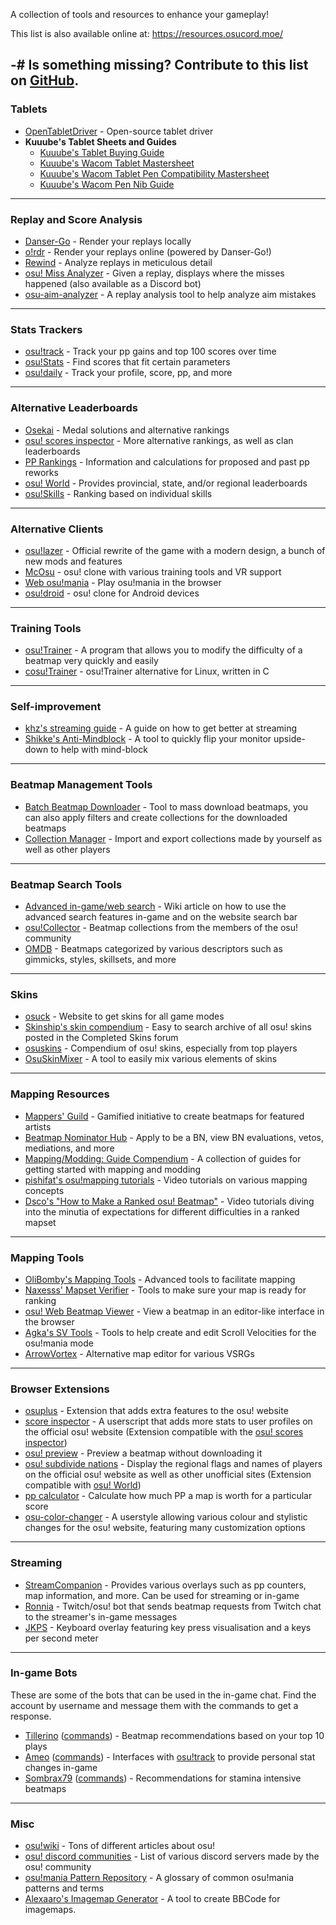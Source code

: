 A collection of tools and resources to enhance your gameplay!

This list is also available online at: https://resources.osucord.moe/

-# Is something missing? Contribute to this list on [GitHub](https://github.com/osucord/resources).
---
### Tablets
- [OpenTabletDriver](https://opentabletdriver.net/) - Open-source tablet driver
- **Kuuube's Tablet Sheets and Guides**
  - [Kuuube's Tablet Buying Guide](https://docs.google.com/spreadsheets/d/1DYVfiSpQqdpa4sWWYUALPmliOIuGyKog7B7LJJdmlhE/edit)
  - [Kuuube's Wacom Tablet Mastersheet](https://docs.google.com/spreadsheets/d/125LNzGmidy1gagwYUt12tRhrNdrWFHhWon7kxWY7iWU/edit)
  - [Kuuube's Wacom Tablet Pen Compatibility Mastersheet](https://docs.google.com/spreadsheets/d/1UAFPjGj0ThthPBvOSVVwOm08HW3qWtVoP1iFBwLMyPI/edit)
  - [Kuuube's Wacom Pen Nib Guide](https://kuuube.s-ul.eu/mSDcCpuh)
---
### Replay and Score Analysis
- [Danser-Go](https://github.com/Wieku/danser-go) - Render your replays locally
- [o!rdr](https://ordr.issou.best/) - Render your replays online (powered by Danser-Go!)
- [Rewind](https://github.com/abstrakt8/rewind) - Analyze replays in meticulous detail
- [osu! Miss Analyzer](https://github.com/ThereGoesMySanity/osuMissAnalyzer) - Given a replay, displays where the misses happened (also available as a Discord bot)
- [osu-aim-analyzer](https://github.com/rgbeing/osu-aim-analyzer) - A replay analysis tool to help analyze aim mistakes
---
### Stats Trackers
- [osu!track](https://ameobea.me/osutrack/) - Track your pp gains and top 100 scores over time
- [osu!Stats](https://osustats.ppy.sh/) - Find scores that fit certain parameters
- [osu!daily](https://osudaily.net/) - Track your profile, score, pp, and more
---
### Alternative Leaderboards
- [Osekai](https://osekai.net/) - Medal solutions and alternative rankings
- [osu! scores inspector](https://score.kirino.sh/) - More alternative rankings, as well as clan leaderboards
- [PP Rankings](https://pp.huismetbenen.nl/rankings/players/master) - Information and calculations for proposed and past pp reworks
- [osu! World](https://osuworld.octo.moe/) - Provides provincial, state, and/or regional leaderboards
- [osu!Skills](https://osuskills.com/) - Ranking based on individual skills
---
### Alternative Clients
- [osu!lazer](https://github.com/ppy/osu) - Official rewrite of the game with a modern design, a bunch of new mods and features
- [McOsu](https://store.steampowered.com/app/607260/McOsu/) - osu! clone with various training tools and VR support
- [Web osu!mania](https://web-osu-mania.vercel.app/) - Play osu!mania in the browser
- [osu!droid](https://osudroid.moe/) - osu! clone for Android devices
---
### Training Tools
- [osu!Trainer](https://github.com/FunOrange/osu-trainer) - A program that allows you to modify the difficulty of a beatmap very quickly and easily
- [cosu!Trainer](https://github.com/hwsmm/cosutrainer) - osu!Trainer alternative for Linux, written in C
---
### Self-improvement
- [khz's streaming guide](https://docs.google.com/document/d/1xbNwH_vN4O3azBYwua-Z_3GOAI2d-kV_EeE96aiRLBU/edit) - A guide on how to get better at streaming
- [Shikke's Anti-Mindblock](https://shikkesora.com/downloads) - A tool to quickly flip your monitor upside-down to help with mind-block
---
### Beatmap Management Tools
- [Batch Beatmap Downloader](https://github.com/nzbasic/batch-beatmap-downloader) - Tool to mass download beatmaps, you can also apply filters and create collections for the downloaded beatmaps
- [Collection Manager](https://github.com/Piotrekol/CollectionManager) - Import and export collections made by yourself as well as other players
---
### Beatmap Search Tools
- [Advanced in-game/web search](https://osu.ppy.sh/wiki/en/Beatmap_search) - Wiki article on how to use the advanced search features in-game and on the website search bar
- [osu!Collector](https://osucollector.com/) - Beatmap collections from the members of the osu! community
- [OMDB](http://omdb.nyahh.net/descriptors/) - Beatmaps categorized by various descriptors such as gimmicks, styles, skillsets, and more
---
### Skins
- [osuck](https://skins.osuck.net/) - Website to get skins for all game modes
- [Skinship's skin compendium](https://compendium.skinship.xyz/) - Easy to search archive of all osu! skins posted in the Completed Skins forum
- [osuskins](https://osuskins.net/) - Compendium of osu! skins, especially from top players
- [OsuSkinMixer](https://github.com/rednir/OsuSkinMixer) - A tool to easily mix various elements of skins
---
### Mapping Resources
- [Mappers' Guild](https://mappersguild.com/) - Gamified initiative to create beatmaps for featured artists
- [Beatmap Nominator Hub](https://bn.mappersguild.com/) - Apply to be a BN, view BN evaluations, vetos, mediations, and more
- [Mapping/Modding: Guide Compendium](https://osu.ppy.sh/community/forums/topics/722865) - A collection of guides for getting started with mapping and modding
- [pishifat's osu!mapping tutorials](https://www.youtube.com/playlist?list=PLp7-THR1EUHERrIOV4dGClCGGoLIrQtOx) - Video tutorials on various mapping concepts
- [Dsco's "How to Make a Ranked osu! Beatmap"](https://www.youtube.com/playlist?list=PLvlfixeOECIz1fFTMkp9Ez_dyPXaJUsIK) - Video tutorials diving into the minutia of expectations for different difficulties in a ranked mapset
---
### Mapping Tools
- [OliBomby's Mapping Tools](https://mappingtools.github.io/) - Advanced tools to facilitate mapping
- [Naxesss' Mapset Verifier](https://github.com/Naxesss/MapsetVerifier) - Tools to make sure your map is ready for ranking
- [osu! Web Beatmap Viewer](https://preview.tryz.id.vn/) - View a beatmap in an editor-like interface in the browser
- [Agka's SV Tools](https://zardoru.github.io/sv-tools/) - Tools to help create and edit Scroll Velocities for the osu!mania mode
- [ArrowVortex](https://arrowvortex.ddrnl.com/) - Alternative map editor for various VSRGs
---
### Browser Extensions
- [osuplus](https://osu.ppy.sh/community/forums/topics/408541?n=1) - Extension that adds extra features to the osu! website
- [score inspector](https://github.com/darkchii/score-inspector-extension) - A userscript that adds more stats to user profiles on the official osu! website (Extension compatible with the [osu! scores inspector](https://score.kirino.sh/))
- [osu! preview](https://github.com/JerryZhu99/osu-preview) - Preview a beatmap without downloading it
- [osu! subdivide nations](https://github.com/Cavitedev/osu-subdivide-nations) - Display the regional flags and names of players on the official osu! website as well as other unofficial sites (Extension compatible with [osu! World](https://osuworld.octo.moe/))
- [pp calculator](https://osu.ppy.sh/community/forums/topics/1504072?n=1) - Calculate how much PP a map is worth for a particular score
- [osu-color-changer](https://userstyles.world/style/1767/osu-color-changer) - A userstyle allowing various colour and stylistic changes for the osu! website, featuring many customization options
---
### Streaming
- [StreamCompanion](https://github.com/Piotrekol/StreamCompanion) - Provides various overlays such as pp counters, map information, and more. Can be used for streaming or in-game
- [Ronnia](https://ronnia.me/) - Twitch/osu! bot that sends beatmap requests from Twitch chat to the streamer's in-game messages
- [JKPS](https://github.com/Tonetfal/JKPS) - Keyboard overlay featuring key press visualisation and a keys per second meter
---
### In-game Bots
These are some of the bots that can be used in the in-game chat. Find the account by username and message them with the commands to get a response.
- [Tillerino](https://osu.ppy.sh/users/2070907) ([commands](https://github.com/Tillerino/Tillerinobot/wiki)) - Beatmap recommendations based on your top 10 plays
- [Ameo](https://osu.ppy.sh/users/4093752) ([commands](https://ameobea.me/osutrack/updater/index.php)) - Interfaces with [osu!track](https://ameobea.me/osutrack/) to provide personal stat changes in-game
- [Sombrax79](https://osu.ppy.sh/users/6484647) ([commands](https://ost.sombrax79.org/commands)) - Recommendations for stamina intensive beatmaps
---
### Misc
- [osu!wiki](https://osu.ppy.sh/wiki/en/Main_page) - Tons of different articles about osu!
- [osu! discord communities](https://osu.ppy.sh/wiki/en/Community/Discord_servers#official-osu!-server) - List of various discord servers made by the osu! community
- [osu!mania Pattern Repository](https://imgur.com/a/replacement-glossary-osu-mania-pattern-repository-qEwP37W) - A glossary of common osu!mania patterns and terms
- [Alexaaro's Imagemap Generator](https://alexaario.github.io/osu-BBCodeImagemapGenerator/) - A tool to create BBCode for imagemaps.
